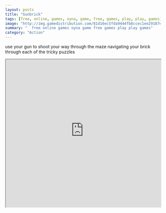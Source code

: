 ```yaml
---
layout: posts
title: "Gunbrick"
tags: [free, online, games, oyna, game, free, games, play, play, games]
image: "http://img.gamedistribution.com/81d16ec5fda9444fb8ccec1ee29187e8.jpg"
summary: "  free online games oyna game free games play play games"
category: "Action"
---
```


use your gun to shoot your way through the maze navigating your brick through each of the tricky puzzles

<iframe width="100%" height="480px;" src="http://flash.gamedistribution.com?game=81d16ec5fda9444fb8ccec1ee29187e8"></iframe>